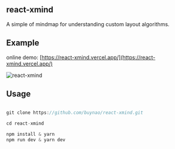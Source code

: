 ## react-xmind

A simple of mindmap for understanding custom layout algorithms.

## Example

online demo: [https://react-xmind.vercel.app/](https://react-xmind.vercel.app/)

![react-xmind](https://buynao.oss-cn-beijing.aliyuncs.com/1644150618541.jpg)

## Usage

```js

git clone https://github.com/buynao/react-xmind.git

cd react-xmind

npm install & yarn
npm run dev & yarn dev

```
